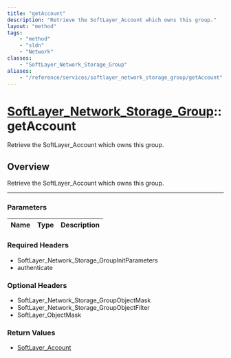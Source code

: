 ```yaml
---
title: "getAccount"
description: "Retrieve the SoftLayer_Account which owns this group."
layout: "method"
tags:
    - "method"
    - "sldn"
    - "Network"
classes:
    - "SoftLayer_Network_Storage_Group"
aliases:
    - "/reference/services/softlayer_network_storage_group/getAccount"
---
```

# [SoftLayer_Network_Storage_Group](/reference/services/SoftLayer_Network_Storage_Group)::getAccount


Retrieve the SoftLayer_Account which owns this group.


## Overview 
Retrieve the SoftLayer_Account which owns this group.

-----

### Parameters 
|Name | Type | Description |
| --- | --- | --- |


### Required Headers
* SoftLayer_Network_Storage_GroupInitParameters
* authenticate


### Optional Headers
* SoftLayer_Network_Storage_GroupObjectMask
* SoftLayer_Network_Storage_GroupObjectFilter
* SoftLayer_ObjectMask

### Return Values
* <a href='/reference/datatypes/SoftLayer_Account'>SoftLayer_Account </a>




